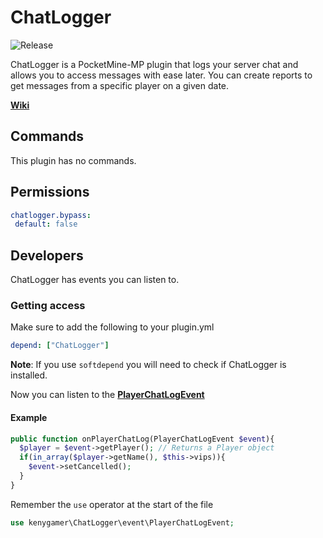 # ChatLogger
![Release](https://img.shields.io/badge/release-v1.2-blue.svg)

ChatLogger is a PocketMine-MP plugin that logs your server chat and allows you to access messages with ease later. You can create reports to get messages from a specific player on a given date.

[**Wiki**](https://github.com/kenygamer/pmmp-plugins/wiki)

## Commands
This plugin has no commands.
## Permissions
```yaml
chatlogger.bypass:
 default: false
```

## Developers
ChatLogger has events you can listen to.
### Getting access
Make sure to add the following to your plugin.yml
```yml
depend: ["ChatLogger"]
```
**Note**: If you use `softdepend` you will need to check if ChatLogger is installed.

Now you can listen to the [**PlayerChatLogEvent**](https://github.com/kenygamer/pmmp-plugins/blob/master/ChatLogger/src/kenygamer/ChatLogger/event/PlayerChatLogEvent.php)
#### Example 
```php
public function onPlayerChatLog(PlayerChatLogEvent $event){
  $player = $event->getPlayer(); // Returns a Player object
  if(in_array($player->getName(), $this->vips)){
    $event->setCancelled();
  }
}
```

Remember the `use` operator at the start of the file
```php
use kenygamer\ChatLogger\event\PlayerChatLogEvent;
```
